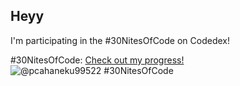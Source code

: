 ## Heyy
I'm participating in the #30NitesOfCode on Codedex!
  
  #30NitesOfCode: 
  [Check out my progress!](https://www.codedex.io/@pcahaneku99522/30-nites-of-code)  
  ![@pcahaneku99522 #30NitesOfCode](https://www.codedex.io/api/petStatus?user=pcahaneku99522)

